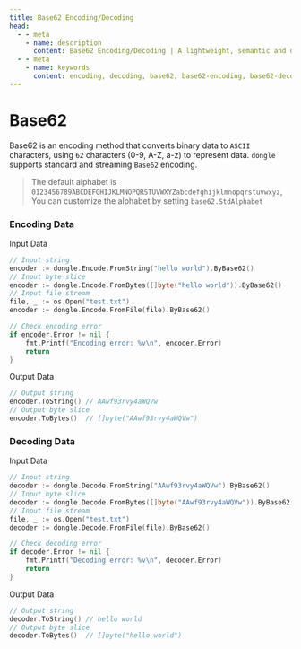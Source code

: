 ```yaml
---
title: Base62 Encoding/Decoding
head:
  - - meta
    - name: description
      content: Base62 Encoding/Decoding | A lightweight, semantic and developer-friendly golang encoding & crypto library
  - - meta
    - name: keywords
      content: encoding, decoding, base62, base62-encoding, base62-decoding
---
```


# Base62

Base62 is an encoding method that converts binary data to `ASCII` characters, using `62` characters (0-9, A-Z, a-z) to represent data. `dongle` supports standard and streaming `Base62` encoding.

> The default alphabet is `0123456789ABCDEFGHIJKLMNOPQRSTUVWXYZabcdefghijklmnopqrstuvwxyz`,
> You can customize the alphabet by setting `base62.StdAlphabet`

### Encoding Data
Input Data

```go
// Input string
encoder := dongle.Encode.FromString("hello world").ByBase62()
// Input byte slice
encoder := dongle.Encode.FromBytes([]byte("hello world")).ByBase62()
// Input file stream
file, _ := os.Open("test.txt")
encoder := dongle.Encode.FromFile(file).ByBase62()

// Check encoding error
if encoder.Error != nil {
	fmt.Printf("Encoding error: %v\n", encoder.Error)
	return
}
```

Output Data

```go
// Output string
encoder.ToString() // AAwf93rvy4aWQVw
// Output byte slice
encoder.ToBytes()  // []byte("AAwf93rvy4aWQVw")
```

### Decoding Data
Input Data

```go
// Input string
decoder := dongle.Decode.FromString("AAwf93rvy4aWQVw").ByBase62()
// Input byte slice
decoder := dongle.Decode.FromBytes([]byte("AAwf93rvy4aWQVw")).ByBase62()
// Input file stream
file, _ := os.Open("test.txt")
decoder := dongle.Decode.FromFile(file).ByBase62()

// Check decoding error
if decoder.Error != nil {
	fmt.Printf("Decoding error: %v\n", decoder.Error)
	return
}
```

Output Data

```go
// Output string
decoder.ToString() // hello world
// Output byte slice
decoder.ToBytes()  // []byte("hello world")
```
 